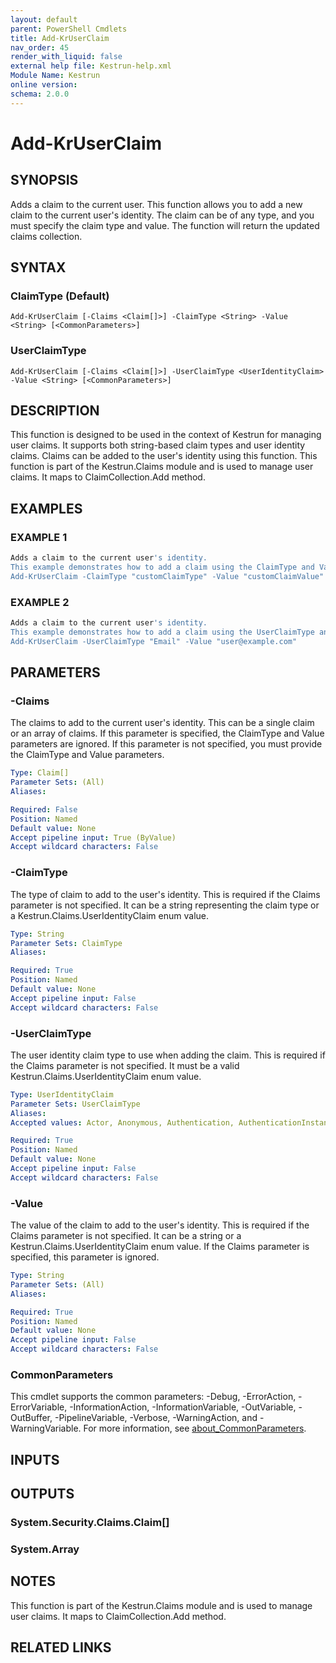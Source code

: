 ```yaml
---
layout: default
parent: PowerShell Cmdlets
title: Add-KrUserClaim
nav_order: 45
render_with_liquid: false
external help file: Kestrun-help.xml
Module Name: Kestrun
online version:
schema: 2.0.0
---
```


# Add-KrUserClaim

## SYNOPSIS
Adds a claim to the current user.
This function allows you to add a new claim to the current user's identity.
The claim can be of any type, and you must specify the claim type and value.
The function will return the updated claims collection.

## SYNTAX

### ClaimType (Default)
```
Add-KrUserClaim [-Claims <Claim[]>] -ClaimType <String> -Value <String> [<CommonParameters>]
```

### UserClaimType
```
Add-KrUserClaim [-Claims <Claim[]>] -UserClaimType <UserIdentityClaim> -Value <String> [<CommonParameters>]
```

## DESCRIPTION
This function is designed to be used in the context of Kestrun for managing user claims.
It supports both string-based claim types and user identity claims.
Claims can be added to the user's identity using this function.
This function is part of the Kestrun.Claims module and is used to manage user claims.
It maps to ClaimCollection.Add method.

## EXAMPLES

### EXAMPLE 1
```powershell
Adds a claim to the current user's identity.
This example demonstrates how to add a claim using the ClaimType and Value parameters.
Add-KrUserClaim -ClaimType "customClaimType" -Value "customClaimValue"
```

### EXAMPLE 2
```powershell
Adds a claim to the current user's identity.
This example demonstrates how to add a claim using the UserClaimType and Value parameters.
Add-KrUserClaim -UserClaimType "Email" -Value "user@example.com"
```

## PARAMETERS

### -Claims
The claims to add to the current user's identity.
This can be a single claim or an array of claims.
If this parameter is specified, the ClaimType and Value parameters are ignored.
If this parameter is not specified, you must provide the ClaimType and Value parameters.

```yaml
Type: Claim[]
Parameter Sets: (All)
Aliases:

Required: False
Position: Named
Default value: None
Accept pipeline input: True (ByValue)
Accept wildcard characters: False
```

### -ClaimType
The type of claim to add to the user's identity.
This is required if the Claims parameter is not specified.
It can be a string representing the claim type or a Kestrun.Claims.UserIdentityClaim enum value.

```yaml
Type: String
Parameter Sets: ClaimType
Aliases:

Required: True
Position: Named
Default value: None
Accept pipeline input: False
Accept wildcard characters: False
```

### -UserClaimType
The user identity claim type to use when adding the claim.
This is required if the Claims parameter is not specified.
It must be a valid Kestrun.Claims.UserIdentityClaim enum value.

```yaml
Type: UserIdentityClaim
Parameter Sets: UserClaimType
Aliases:
Accepted values: Actor, Anonymous, Authentication, AuthenticationInstant, AuthenticationMethod, AuthorizationDecision, Country, DateOfBirth, Dns, DenyOnlyPrimaryGroupSid, DenyOnlyPrimarySid, DenyOnlySid, DenyOnlyWindowsDeviceGroup, Email, EmailAddress, Expiration, GivenName, Gender, GroupSid, Hash, HomePhone, IsPersistent, Issuer, Locality, MobilePhone, Name, NameIdentifier, OtherPhone, PostalCode, PrimaryGroupSid, Ppid, PrivatePpid, Role, Rsa, SerialNumber, Sid, StateOrProvince, Spn, StreetAddress, Surname, Thumbprint, UserData, Upn, Uri, Version, Webpage, System, WindowsAccountName, WindowsDevice, WindowsDeviceGroup, WindowsFqbnVersion, WindowsGroupSid, WindowsGroup, WindowsDeviceClaim, WindowsSubAuthority, WindowsSid, PrimarySid

Required: True
Position: Named
Default value: None
Accept pipeline input: False
Accept wildcard characters: False
```

### -Value
The value of the claim to add to the user's identity.
This is required if the Claims parameter is not specified.
It can be a string or a Kestrun.Claims.UserIdentityClaim enum value.
If the Claims parameter is specified, this parameter is ignored.

```yaml
Type: String
Parameter Sets: (All)
Aliases:

Required: True
Position: Named
Default value: None
Accept pipeline input: False
Accept wildcard characters: False
```

### CommonParameters
This cmdlet supports the common parameters: -Debug, -ErrorAction, -ErrorVariable, -InformationAction, -InformationVariable, -OutVariable, -OutBuffer, -PipelineVariable, -Verbose, -WarningAction, and -WarningVariable. For more information, see [about_CommonParameters](http://go.microsoft.com/fwlink/?LinkID=113216).

## INPUTS

## OUTPUTS

### System.Security.Claims.Claim[]
### System.Array
## NOTES
This function is part of the Kestrun.Claims module and is used to manage user claims.
It maps to ClaimCollection.Add method.

## RELATED LINKS
